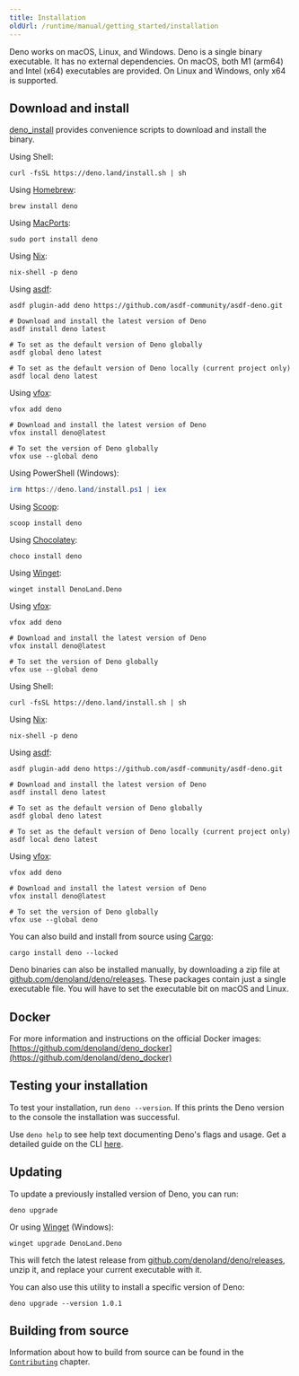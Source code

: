 ```yaml
---
title: Installation
oldUrl: /runtime/manual/getting_started/installation
---
```


Deno works on macOS, Linux, and Windows. Deno is a single binary executable. It
has no external dependencies. On macOS, both M1 (arm64) and Intel (x64)
executables are provided. On Linux and Windows, only x64 is supported.

## Download and install

[deno_install](https://github.com/denoland/deno_install) provides convenience
scripts to download and install the binary.

<deno-tabs group-id="operating-systems">
<deno-tab value="mac" label="macOS" default>

Using Shell:

```shell
curl -fsSL https://deno.land/install.sh | sh
```

Using [Homebrew](https://formulae.brew.sh/formula/deno):

```shell
brew install deno
```

Using [MacPorts](https://ports.macports.org/port/deno/):

```shell
sudo port install deno
```

Using [Nix](https://nixos.org/download.html):

```shell
nix-shell -p deno
```

Using [asdf](https://asdf-vm.com/):

```shell
asdf plugin-add deno https://github.com/asdf-community/asdf-deno.git

# Download and install the latest version of Deno
asdf install deno latest

# To set as the default version of Deno globally
asdf global deno latest

# To set as the default version of Deno locally (current project only)
asdf local deno latest
```

Using [vfox](https://vfox.lhan.me/):

```shell
vfox add deno

# Download and install the latest version of Deno
vfox install deno@latest

# To set the version of Deno globally
vfox use --global deno
```

</deno-tab>
<deno-tab value="windows" label="Windows">

Using PowerShell (Windows):

```powershell
irm https://deno.land/install.ps1 | iex
```

Using [Scoop](https://scoop.sh/):

```shell
scoop install deno
```

Using [Chocolatey](https://chocolatey.org/packages/deno):

```shell
choco install deno
```

Using [Winget](https://github.com/microsoft/winget-cli):

```shell
winget install DenoLand.Deno
```

Using [vfox](https://vfox.lhan.me/):

```shell
vfox add deno

# Download and install the latest version of Deno
vfox install deno@latest

# To set the version of Deno globally
vfox use --global deno
```

</deno-tab>
<deno-tab value="linux" label="Linux">

Using Shell:

```shell
curl -fsSL https://deno.land/install.sh | sh
```

Using [Nix](https://nixos.org/download.html):

```shell
nix-shell -p deno
```

Using [asdf](https://asdf-vm.com/):

```shell
asdf plugin-add deno https://github.com/asdf-community/asdf-deno.git

# Download and install the latest version of Deno
asdf install deno latest

# To set as the default version of Deno globally
asdf global deno latest

# To set as the default version of Deno locally (current project only)
asdf local deno latest
```

Using [vfox](https://vfox.lhan.me/):

```shell
vfox add deno

# Download and install the latest version of Deno
vfox install deno@latest

# To set the version of Deno globally
vfox use --global deno
```

</deno-tab>
</deno-tabs>

You can also build and install from source using
[Cargo](https://crates.io/crates/deno):

```shell
cargo install deno --locked
```

Deno binaries can also be installed manually, by downloading a zip file at
[github.com/denoland/deno/releases](https://github.com/denoland/deno/releases).
These packages contain just a single executable file. You will have to set the
executable bit on macOS and Linux.

## Docker

For more information and instructions on the official Docker images:
[https://github.com/denoland/deno_docker](https://github.com/denoland/deno_docker)

## Testing your installation

To test your installation, run `deno --version`. If this prints the Deno version
to the console the installation was successful.

Use `deno help` to see help text documenting Deno's flags and usage. Get a
detailed guide on the CLI [here](./command_line_interface.md).

## Updating

To update a previously installed version of Deno, you can run:

```shell
deno upgrade
```

Or using [Winget](https://github.com/microsoft/winget-cli) (Windows):

```shell
winget upgrade DenoLand.Deno
```

This will fetch the latest release from
[github.com/denoland/deno/releases](https://github.com/denoland/deno/releases),
unzip it, and replace your current executable with it.

You can also use this utility to install a specific version of Deno:

```shell
deno upgrade --version 1.0.1
```

## Building from source

Information about how to build from source can be found in the
[`Contributing`](../references/contributing/building_from_source.md) chapter.
